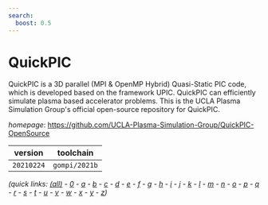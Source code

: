 ```yaml
---
search:
  boost: 0.5
---
```

# QuickPIC

QuickPIC is a 3D parallel (MPI & OpenMP Hybrid) Quasi-Static PIC code,  which is developed based on the framework UPIC. QuickPIC can efficiently simulate plasma  based accelerator problems. This is the UCLA Plasma Simulation Group's official open-source  repository for QuickPIC.

*homepage*: <https://github.com/UCLA-Plasma-Simulation-Group/QuickPIC-OpenSource>

version | toolchain
--------|----------
``20210224`` | ``gompi/2021b``


*(quick links: [(all)](../index.md) - [0](../0/index.md) - [a](../a/index.md) - [b](../b/index.md) - [c](../c/index.md) - [d](../d/index.md) - [e](../e/index.md) - [f](../f/index.md) - [g](../g/index.md) - [h](../h/index.md) - [i](../i/index.md) - [j](../j/index.md) - [k](../k/index.md) - [l](../l/index.md) - [m](../m/index.md) - [n](../n/index.md) - [o](../o/index.md) - [p](../p/index.md) - [q](../q/index.md) - [r](../r/index.md) - [s](../s/index.md) - [t](../t/index.md) - [u](../u/index.md) - [v](../v/index.md) - [w](../w/index.md) - [x](../x/index.md) - [y](../y/index.md) - [z](../z/index.md))*

